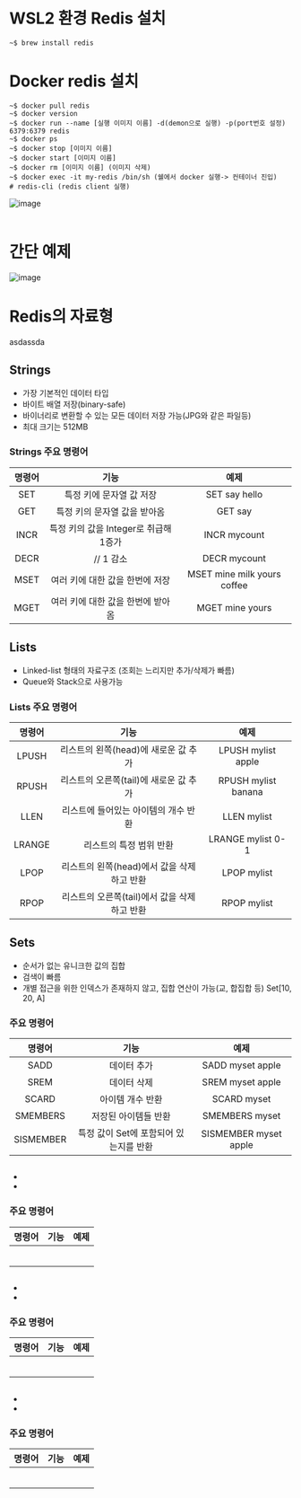 # WSL2 환경 Redis 설치

```
~$ brew install redis
```


# Docker redis 설치

```
~$ docker pull redis
~$ docker version
~$ docker run --name [실행 이미지 이름] -d(demon으로 실행) -p(port번호 설정) 6379:6379 redis
~$ docker ps
~$ docker stop [이미지 이름]
~$ docker start [이미지 이름]
~$ docker rm [이미지 이름] (이미지 삭제)
~$ docker exec -it my-redis /bin/sh (쉘에서 docker 실행-> 컨테이너 진입)
# redis-cli (redis client 실행)

```

![image](https://github.com/SudalKing/Spring_Redis/assets/87001865/f7a97cd8-27a5-4303-9adc-5a218ee1a098)
<br><br>
# 간단 예제
![image](https://github.com/SudalKing/Spring_Redis/assets/87001865/1d15c4c9-1e60-4a4a-a473-7d4c46324ab4)

# Redis의 자료형
 asdassda

## Strings
 - 가장 기본적인 데이터 타입
 - 바이트 배열 저장(binary-safe)
 - 바이너리로 변환할 수 있는 모든 데이터 저장 가능(JPG와 같은 파일등)
 - 최대 크기는 512MB

### Strings 주요 명령어
   |명령어|기능|예제|
   |:---:|:---:|:---:|
   |SET|특정 키에 문자열 값 저장|SET say hello|
   |GET|특정 키의 문자열 값을 받아옴|GET say|
   |INCR|특정 키의 값을 Integer로 취급해 1증가|INCR mycount|
   |DECR| // 1 감소|DECR mycount|
   |MSET|여러 키에 대한 값을 한번에 저장|MSET mine milk yours coffee|
   |MGET|여러 키에 대한 값을 한번에 받아옴|MGET mine yours|
   

## Lists
 - Linked-list 형태의 자료구조 (조회는 느리지만 추가/삭제가 빠름)
 - Queue와 Stack으로 사용가능


### Lists 주요 명령어
   |명령어|기능|예제|
   |:---:|:---:|:---:|
   |LPUSH|리스트의 왼쪽(head)에 새로운 값 추가|LPUSH mylist apple|
   |RPUSH|리스트의 오른쪽(tail)에 새로운 값 추가|RPUSH mylist banana|
   |LLEN|리스트에 들어있는 아이템의 개수 반환|LLEN mylist|
   |LRANGE|리스트의 특정 범위 반환|LRANGE mylist 0-1|
   |LPOP|리스트의 왼쪽(head)에서 값을 삭제하고 반환|LPOP mylist|
   |RPOP|리스트의 오른쪽(tail)에서 값을 삭제하고 반환|RPOP mylist|
   
## Sets
 - 순서가 없는 유니크한 값의 집합
 - 검색이 빠름
 - 개별 접근을 위한 인덱스가 존재하지 않고, 집합 연산이 가능(교, 합집합 등) Set[10, 20, A]


###  주요 명령어
   |명령어|기능|예제|
   |:---:|:---:|:---:|
   |SADD|데이터 추가|SADD myset apple|
   |SREM|데이터 삭제|SREM myset apple|
   |SCARD|아이템 개수 반환|SCARD myset|
   |SMEMBERS|저장된 아이템들 반환|SMEMBERS myset|
   |SISMEMBER|특정 값이 Set에 포함되어 있는지를 반환|SISMEMBER myset apple|
   

## 
 - 
 - 


###  주요 명령어
   |명령어|기능|예제|
   |:---:|:---:|:---:|
   ||||
   ||||
   ||||
   ||||
   ||||
   ||||


   
## 
 - 
 - 


###  주요 명령어
   |명령어|기능|예제|
   |:---:|:---:|:---:|
   ||||
   ||||
   ||||
   ||||
   ||||
   ||||


   
## 
 - 
 - 


###  주요 명령어
   |명령어|기능|예제|
   |:---:|:---:|:---:|
   ||||
   ||||
   ||||
   ||||
   ||||
   ||||
   
